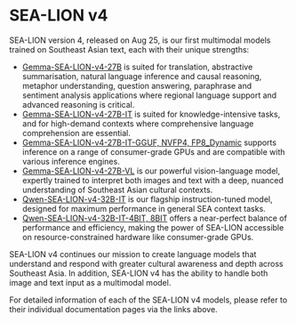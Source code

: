 # SEA-LION v4

SEA-LION version 4, released on Aug 25, is our first multimodal models trained on Southeast Asian text, each with their unique strengths:
- [Gemma-SEA-LION-v4-27B](./gemma-sea-lion-v4-27B.md) is suited for translation, abstractive summarisation, natural language inference and causal reasoning, metaphor understanding, question answering, paraphrase and sentiment analysis applications where regional language support and advanced reasoning is critical.
- [Gemma-SEA-LION-v4-27B-IT](./gemma-sea-lion-v4-27B.md#training-procedure) is suited for knowledge-intensive tasks, and for high-demand contexts where comprehensive language comprehension are essential.
- [Gemma-SEA-LION-v4-27B-IT-GGUF, NVFP4, FP8_Dynamic](./gemma-sea-lion-v4-27B.md#gemma-sea-lion-v4-27b-it-quantized-version) supports inference on a range of consumer-grade GPUs and are compatible with various inference engines.
- [Gemma-SEA-LION-v4-27B-VL](./gemma-sea-lion-v4-27B-VL.md)  is our powerful vision-language model, expertly trained to interpret both images and text with a deep, nuanced understanding of Southeast Asian cultural contexts.
- [Qwen-SEA-LION-v4-32B-IT](./qwen-sea-lion-v4-32B.md) is our flagship instruction-tuned model, designed for maximum performance in general SEA context tasks.
- [Qwen-SEA-LION-v4-32B-IT-4BIT, 8BIT](./qwen-sea-lion-v4-32B.md#available-versions)  offers a near-perfect balance of performance and efficiency, making the power of SEA-LION accessible on resource-constrained hardware like consumer-grade GPUs.

SEA-LION v4 continues our mission to create language models that understand and respond with greater cultural awareness and depth across Southeast Asia. In addition, SEA-LION v4 has the ability to handle both image and text input as a multimodal model.

For detailed information of each of the SEA-LION v4 models, please refer to their individual documentation pages via the links above.